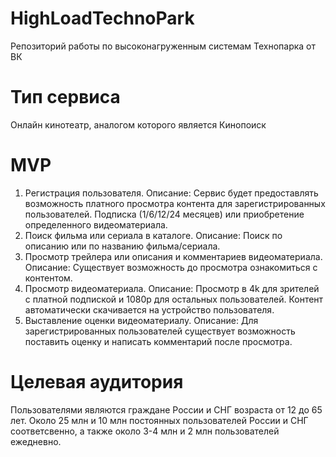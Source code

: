 # HighLoadTechnoPark
Репозиторий работы по высоконагруженным системам Технопарка от ВК

# Тип сервиса
Онлайн кинотеатр, аналогом которого является Кинопоиск 
# MVP
1) Регистрация пользователя.
Описание: Сервис будет предоставлять возможность платного просмотра контента для зарегистрированных пользователей. Подписка (1/6/12/24 месяцев) или приобретение определенного видеоматериала.
2) Поиск фильма или сериала в каталоге.
Описание: Поиск по описанию или по названию фильма/сериала.
3) Просмотр трейлера или описания и комментариев видеоматериала.
Описание: Существует возможность до просмотра ознакомиться с контентом.
4) Просмотр видеоматериала.
Описание: Просмотр в 4k для зрителей с платной подпиской и 1080p для остальных пользователей. Контент автоматически скачивается на устройство пользователя.
5) Выставление оценки видеоматериалу.
Описание: Для зарегистрированных пользователей существует возможность поставить оценку и написать комментарий после просмотра.
# Целевая аудитория
Пользователями являются граждане России и СНГ возраста от 12 до 65 лет. Около 25 млн и 10 млн постоянных пользователей России и СНГ соответсвенно, а также около 3-4 млн и 2 млн пользователей ежедневно.
